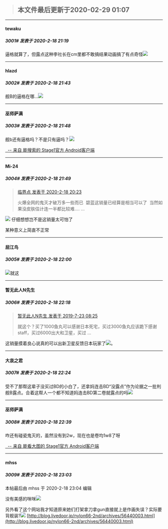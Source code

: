 > ## **本文件最后更新于2020-02-29 01:07** 


-----

####  tewaku  
##### 3001#       发表于 2020-2-18 21:19


逼格就算了，但露点这种李社长在cm里都不敢搞结果动画搞了有点奇怪<img src="https://static.saraba1st.com/image/smiley/face2017/117.png" referrerpolicy="no-referrer">


-----

####  hlazd  
##### 3002#       发表于 2020-2-18 21:43


舰B的逼格在哪...<img src="https://static.saraba1st.com/image/smiley/face2017/001.png" referrerpolicy="no-referrer">


-----

####  巫师萨满  
##### 3003#       发表于 2020-2-18 21:48


舰b还有逼格吗？不是只有逼吗？<img src="https://static.saraba1st.com/image/smiley/face2017/067.png" referrerpolicy="no-referrer">

[  -- 来自 能搜索的 Stage1官方 Android客户端](https://www.coolapk.com/apk/140634)


-----

####  Mi-24  
##### 3004#       发表于 2020-2-18 21:49


<blockquote><a href="httphttps://bbs.saraba1st.com/2b/forum.php?mod=redirect&amp;goto=findpost&amp;pid=46454031&amp;ptid=1755583" target="_blank">临界点 发表于 2020-2-18 20:23</a>

火爆全网的鬼灭才破万多一些而已  碧蓝这销量已经算是相当可以了  当然如果没皮肤估计连一半都比较难.... ...</blockquote>
<img src="https://static.saraba1st.com/image/smiley/face2017/068.png" referrerpolicy="no-referrer"> 仔细想想岂不是这销量太可怕了

某种意义上简直不正常


-----

####  屈江鸟  
##### 3005#       发表于 2020-2-18 22:00


<img src="https://static.saraba1st.com/image/smiley/face2017/048.png" referrerpolicy="no-referrer">就这


-----

####  暂无此人N先生  
##### 3006#       发表于 2020-2-18 22:18


<blockquote><a href="httphttps://bbs.saraba1st.com/2b/forum.php?mod=redirect&amp;goto=findpost&amp;pid=44623803&amp;ptid=1755583" target="_blank">暂无此人N先生 发表于 2019-7-23 08:25</a>

就这个？买了1000鱼丸可以感谢日本死宅，买过3000鱼丸应该跪下感谢staff，买过6000出大和卫星，买过 ...</blockquote>
这销量摸着良心说真的可以出新卫星反馈日本玩家了<img src="https://static.saraba1st.com/image/smiley/face2017/037.png" referrerpolicy="no-referrer">。


-----

####  大哀之君  
##### 3007#       发表于 2020-2-18 22:24


受不了那帮这辈子没买过BD的小白了，还拿妈连击BD“没露点”作为论据之一批判舰B露点。合着这帮人一个都不知道妈连击BD第二卷就露点的吗<img src="https://static.saraba1st.com/image/smiley/face2017/124.png" referrerpolicy="no-referrer">


-----

####  巫师萨满  
##### 3008#       发表于 2020-2-18 22:39


咋还有碰瓷鬼灭的，虽然没有到2w，现在也是卷均1w8了呀

[  -- 来自 能看大图的 Stage1官方 Android客户端](https://www.coolapk.com/apk/140634)


-----

####  mhss  
##### 3009#       发表于 2020-2-18 23:03


 本帖最后由 mhss 于 2020-2-18 23:04 编辑 

没有美感的咪咪<img src="https://static.saraba1st.com/image/smiley/face2017/001.png" referrerpolicy="no-referrer">

另外看了这个网站我才知道原来她们打架拿刀拿gun直接就上是作画失误？实际要背舰装?<img src="https://static.saraba1st.com/image/smiley/face2017/068.png" referrerpolicy="no-referrer">
[http://blog.livedoor.jp/nylon66-2nd/archives/56440003.html](http://blog.livedoor.jp/nylon66-2nd/archives/56440003.html)


                                                 